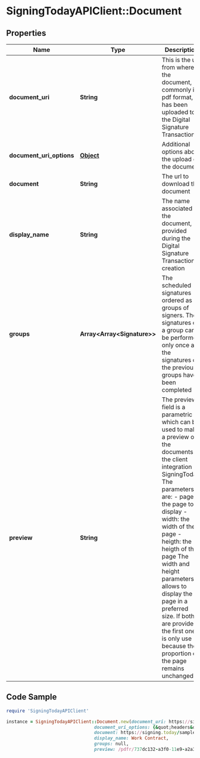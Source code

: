 # SigningTodayAPIClient::Document

## Properties

Name | Type | Description | Notes
------------ | ------------- | ------------- | -------------
**document_uri** | **String** | This is the url from where the document, commonly in pdf format, has been uploaded to the Digital Signature Transaction | [optional] 
**document_uri_options** | [**Object**](.md) | Additional options about the upload of the document | [optional] 
**document** | **String** | The url to download the document | [optional] 
**display_name** | **String** | The name associated to the document, provided during the Digital Signature Transaction creation | [optional] 
**groups** | **Array&lt;Array&lt;Signature&gt;&gt;** | The scheduled signatures ordered as groups of signers. The signatures of a group can be performed only once all the signatures of the previous groups have been completed  | [optional] 
**preview** | **String** | The preview field is a parametric url which can be used to make a preview of the documents in the client integration of SigningToday. The parameters are:   - page: the page to display   - width: the width of the page   - heigth: the heigth of the page The width and height parameters allows to display the page in a preferred size. If both are provided the first one is only use because the proportion of the page remains unchanged  | [optional] 

## Code Sample

```ruby
require 'SigningTodayAPIClient'

instance = SigningTodayAPIClient::Document.new(document_uri: https://signing.today/sample/document-uri,
                                 document_uri_options: {&quot;headers&quot;:{&quot;Authorization&quot;:&quot;barer ba12bb43ac54dd65&quot;},&quot;method&quot;:&quot;GET&quot;},
                                 document: https://signing.today/sample/get-document,
                                 display_name: Work Contract,
                                 groups: null,
                                 preview: /pdfr/737dc132-a3f0-11e9-a2a3-2a2ae2dbcce4/0/{page}.png?w&#x3D;{width}&amp;h&#x3D;{height})
```


